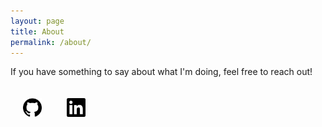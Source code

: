 ```yaml
---
layout: page
title: About
permalink: /about/
---
```

If you have something to say about what I'm doing, feel free to reach out!


<div style="display:flex;">
<a href="https://www.github.com/keithdoggett" target="_blank" style="padding: 20px"><img src="/assets/images/github.svg" height="30"></a>
<a href="https://www.linkedin.com/in/keith-doggett-a7178099" target="_blank" style="padding: 20px"><img src="/assets/images/linkedin.svg" height="30"></a>
</div>

